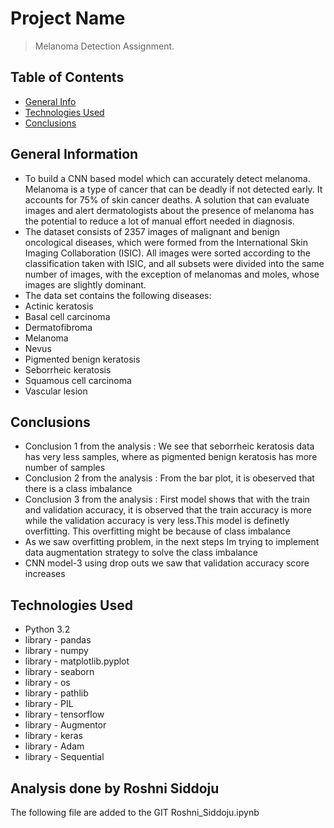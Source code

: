 # Project Name
> Melanoma Detection Assignment.


## Table of Contents
* [General Info](#general-information)
* [Technologies Used](#technologies-used)
* [Conclusions](#conclusions)

<!-- You can include any other section that is pertinent to your problem -->

## General Information
- To build a CNN based model which can accurately detect melanoma. Melanoma is a type of cancer that can be deadly if not detected early. It accounts for 75% of skin cancer deaths. A solution that can evaluate images and alert dermatologists about the presence of melanoma has the potential to reduce a lot of manual effort needed in diagnosis.
- The dataset consists of 2357 images of malignant and benign oncological diseases, which were formed from the International Skin Imaging Collaboration (ISIC). All images were sorted according to the classification taken with ISIC, and all subsets were divided into the same number of images, with the exception of melanomas and moles, whose images are slightly dominant.
- The data set contains the following diseases:
- Actinic keratosis
- Basal cell carcinoma
- Dermatofibroma
- Melanoma
- Nevus
- Pigmented benign keratosis
- Seborrheic keratosis
- Squamous cell carcinoma
- Vascular lesion


<!-- You don't have to answer all the questions - just the ones relevant to your project. -->

## Conclusions
- Conclusion 1 from the analysis : We see that seborrheic keratosis data has very less samples, where as pigmented benign keratosis has more number of samples
- Conclusion 2 from the analysis : From the bar plot, it is obeserved that there is a class imbalance
- Conclusion 3 from the analysis : First model shows that with the train and validation accuracy, it is observed that the train accuracy is more while the validation accuracy is very less.This model is definetly overfitting. This overfitting might be because of class imbalance
- As we saw overfitting problem, in the next steps Im trying to implement data augmentation strategy to solve the class imbalance
- CNN model-3 using drop outs we saw that validation accuracy score increases

<!-- You don't have to answer all the questions - just the ones relevant to your project. -->


## Technologies Used
- Python 3.2
- library - pandas
- library - numpy
- library - matplotlib.pyplot
- library - seaborn
- library - os
- library - pathlib
- library - PIL
- library - tensorflow
- library - Augmentor
- library - keras
- library - Adam
- library - Sequential



## Analysis done by Roshni Siddoju
The following file are added to the GIT
Roshni_Siddoju.ipynb